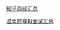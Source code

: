 [知乎面经汇总](https://github.com/GGboya/gg_boy_interview/blob/main/%E7%9F%A5%E4%B9%8E/.md)

[温柔群模拟面试汇总](https://github.com/GGboya/gg_boy_interview/tree/main/%E6%B8%A9%E6%9F%94%E7%BE%A4)

